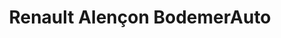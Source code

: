 ---
title: "Renault Alençon BodemerAuto"
url: /valframbert/renault-alencon-bodemerauto/
shop: voiture
---